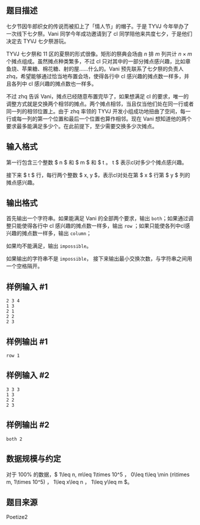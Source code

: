 ## 题目描述

七夕节因牛郎织女的传说而被扣上了「情人节」的帽子。于是 TYVJ 今年举办了一次线下七夕祭。Vani 同学今年成功邀请到了 cl 同学陪他来共度七夕，于是他们决定去 TYVJ 七夕祭游玩。

TYVJ 七夕祭和 11 区的夏祭的形式很像。矩形的祭典会场由 $n$ 排 $m$ 列共计 $n\times m$ 个摊点组成。虽然摊点种类繁多，不过 cl 只对其中的一部分摊点感兴趣，比如章鱼烧、苹果糖、棉花糖、射的屋……什么的。Vani 预先联系了七夕祭的负责人 zhq，希望能够通过恰当地布置会场，使得各行中 cl 感兴趣的摊点数一样多，并且各列中 cl 感兴趣的摊点数也一样多。

不过 zhq 告诉 Vani，摊点已经随意布置完毕了，如果想满足 cl 的要求，唯一的调整方式就是交换两个相邻的摊点。两个摊点相邻，当且仅当他们处在同一行或者同一列的相邻位置上。由于 zhq 率领的 TYVJ 开发小组成功地扭曲了空间，每一行或每一列的第一个位置和最后一个位置也算作相邻。现在 Vani 想知道他的两个要求最多能满足多少个。在此前提下，至少需要交换多少次摊点。

## 输入格式

第一行包含三个整数 $ n $ 和 $ m $ 和 $ t $。$ t $ 表示cl对多少个摊点感兴趣。

接下来 $ t $ 行，每行两个整数 $ x, y $，表示cl对处在第 $ x $ 行第 $ y $ 列的摊点感兴趣。

## 输出格式

首先输出一个字符串。如果能满足 Vani 的全部两个要求，输出 ```both```；如果通过调整只能使得各行中 cl 感兴趣的摊点数一样多，输出 ```row``` ；如果只能使各列中cl感兴趣的摊点数一样多，输出 ```column```；

如果均不能满足，输出 ```impossible```。

如果输出的字符串不是 ```impossible```， 接下来输出最小交换次数，与字符串之间用一个空格隔开。

## 样例输入 #1

```
2 3 4
1 3
2 1
2 2
2 3
```

## 样例输出 #1

```
row 1
```

## 样例输入 #2

```
3 3 3
1 3
2 2
2 3
```

## 样例输出 #2

```
both 2
```

## 数据规模与约定

对于 $100\%$ 的数据，$ 1\leq n, m\leq 1\times 10^5 $，$ 0\leq t\leq \min (n\times m, 1\times 10^5) $，$ 1\leq x\leq n $，$ 1\leq y\leq m $。

## 题目来源

Poetize2

